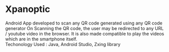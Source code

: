 # Xpanoptic
Android App developed to scan any QR code generated using any QR code generator 
On Scanning the QR code, the user may be redirected to any URL / youtube video in the browser. 
It is also made compatible to play the videos which are in the smartphone itself.          
Techonology Used : Java, Android Studio, Zxing library 

